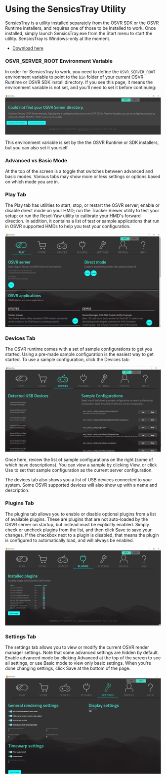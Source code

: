 # Using the SensicsTray Utility
SensicsTray is a utility installed separately from the OSVR SDK or the OSVR Runtime installers, and requires one of those to be installed to work. Once installed, simply launch SensicsTray.exe from the Start menu to start the utility. SensicsTray is Windows-only at the moment.

 * [Download here](https://drive.google.com/open?id=0B-Y4Yl2OeYOQUTFsNzVEZ1d0eFE)
 
### OSVR_SERVER_ROOT Environment Variable
In order for SensicsTray to work, you need to define the `OSVR_SERVER_ROOT` environment variable to point to the `bin` folder of your current OSVR Runtime or OSVR SDK install directory. If you see this page, it means the environment variable is not set, and you'll need to set it before continuing:

![Missing Environment Variable](./images/SensicsTray/server-not-found.png)

This environment variable is set by the the OSVR Runtime or SDK installers, but you can also set it yourself.

### Advanced vs Basic Mode
At the top of the screen is a toggle that switches between advanced and basic modes. Various tabs may show more or less settings or options based on which mode you are in.

### Play Tab
The Play tab has utilities to start, stop, or restart the OSVR server; enable or disable direct mode on your HMD; run the Tracker Viewer utility to test your setup; or run the Reset-Yaw utility to calibrate your HMD's forward direction. In addition, it contains a list of test or sample applications that run in OSVR supported HMDs to help you test your configuration.

![Play Tab](./images/SensicsTray/play.png)

### Devices Tab
The OSVR runtime comes with a set of sample configurations to get you started. Using a pre-made sample configuration is the easiest way to get started. To use a sample configuration, click the Devices tab:

![Devices Tab](./images/SensicsTray/devices.png)

Once here, review the list of sample configurations on the right (some of which have descriptions). You can view a sample by clicking View, or click Use to set that sample configuration as the current server configuration.

The devices tab also shows you a list of USB devices connected to your system. Some OSVR supported devices will also show up with a name and description.

### Plugins Tab
The plugins tab allows you to enable or disable optional plugins from a list of available plugins. These are plugins that are not auto-loaded by the OSVR server on startup, but instead must be explicitly enabled. Simply check or uncheck plugins from the list, and then click Save to save your changes. If the checkbox next to a plugin is disabled, that means the plugin is configured to automatically load, and will always be enabled.

![Plugins](./images/SensicsTray/plugins.png)

### Settings Tab
The settings tab allows you to view or modify the current OSVR render manager settings. Note that some advanced settings are hidden by default. Enable advanced mode by clicking Advanced at the top of the screen to see all settings, or use Basic mode to view only basic settings. When you're done changing settings, click Save at the bottom of the page.

![Advanced Settings](./images/SensicsTray/settings.png)

